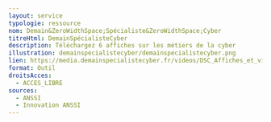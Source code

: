 ```yaml
---
layout: service
typologie: ressource
nom: Demain&ZeroWidthSpace;Spécialiste&ZeroWidthSpace;Cyber
titreHtml: DemainSpécialisteCyber
description: Téléchargez 6 affiches sur les métiers de la cyber
illustration: demainspecialistecyber/demainspecialistecyber.png
lien: https://media.demainspecialistecyber.fr/videos/DSC_Affiches_et_visuels.zip
format: Outil
droitsAcces:
  - ACCES_LIBRE
sources:
  - ANSSI
  - Innovation ANSSI
---
```

